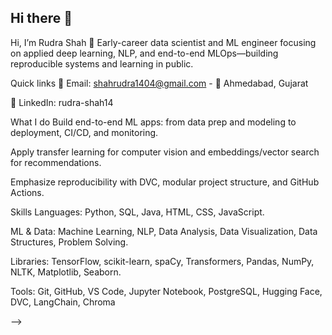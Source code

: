 ## Hi there 👋
Hi, I’m Rudra Shah 👋
Early-career data scientist and ML engineer focusing on applied deep learning, NLP, and end-to-end MLOps—building reproducible systems and learning in public.

Quick links
📧 Email: shahrudra1404@gmail.com  - 📍 Ahmedabad, Gujarat

🔗 LinkedIn: rudra-shah14 

What I do
Build end-to-end ML apps: from data prep and modeling to deployment, CI/CD, and monitoring.

Apply transfer learning for computer vision and embeddings/vector search for recommendations.

Emphasize reproducibility with DVC, modular project structure, and GitHub Actions.

Skills
Languages: Python, SQL, Java, HTML, CSS, JavaScript.

ML & Data: Machine Learning, NLP, Data Analysis, Data Visualization, Data Structures, Problem Solving.

Libraries: TensorFlow, scikit-learn, spaCy, Transformers, Pandas, NumPy, NLTK, Matplotlib, Seaborn.

Tools: Git, GitHub, VS Code, Jupyter Notebook, PostgreSQL, Hugging Face, DVC, LangChain, Chroma

-->
